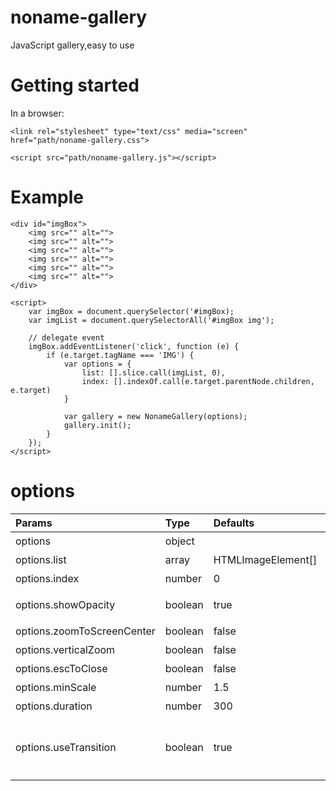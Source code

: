 # noname-gallery
JavaScript gallery,easy to use

# Getting started
In a browser:

	<link rel="stylesheet" type="text/css" media="screen" href="path/noname-gallery.css">

	<script src="path/noname-gallery.js"></script>

# Example
	<div id="imgBox">
        <img src="" alt="">
        <img src="" alt="">
        <img src="" alt="">
        <img src="" alt="">
        <img src="" alt="">
        <img src="" alt="">
    </div>

	<script>
		var imgBox = document.querySelector('#imgBox);
		var imgList = document.querySelectorAll('#imgBox img');

		// delegate event
        imgBox.addEventListener('click', function (e) {
            if (e.target.tagName === 'IMG') {
				var options = {
					list: [].slice.call(imgList, 0),
					index: [].indexOf.call(e.target.parentNode.children, e.target)
				}

                var gallery = new NonameGallery(options);
                gallery.init();
            }
        });
	</script>

# options
| Params | Type | Defaults | Description |
| :---- | :---- | :---- | :---- |
| options | object |  | 配置项 |
| options.list | array | HTMLImageElement[] | 图片列表，必填参数 |
| options.index | number | 0 | 索引 |
| options.showOpacity | boolean | true | 动画淡入淡出，当缩略图和预览尺寸不匹配时，建议开启 |
| options.zoomToScreenCenter | boolean | false | 将放大区域移动至屏幕中心显示 |
| options.verticalZoom | boolean | false | 垂直滑动时缩小图片 |
| options.escToClose | boolean | false | 按下esc关闭画廊 |
| options.minScale | number | 1.5 | 最小放大倍数 |
| options.duration | number | 300 | 动画持续时间，单位ms |
| options.useTransition | boolean | true | 动画实现方式，默认使用CSS3 transition，也可选用raf(window.requestAnimationFrame)，注意：raf在部分手机浏览器上会有卡顿 |